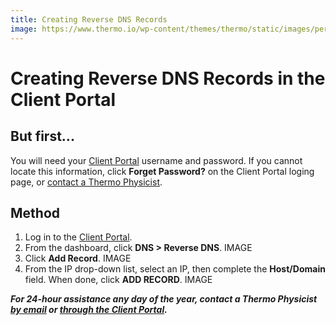 ```yaml
---
title: Creating Reverse DNS Records
image: https://www.thermo.io/wp-content/themes/thermo/static/images/perks-1.svg
---
```

# Creating Reverse DNS Records in the Client Portal
## But first...
You will need your [Client Portal](https://www.thermo.io/login/) username and password. If you cannot locate this information, click **Forget Password?** on the Client Portal loging page, or [contact a Thermo Physicist](mailto:physicists@thermo.io).
## Method
1. Log in to the [Client Portal](https://www.thermo.io/login/).
2. From the dashboard, click **DNS > Reverse DNS**. 
IMAGE
3. Click **Add Record**.
IMAGE
4. From the IP drop-down list, select an IP, then complete the **Host/Domain** field. When done, click **ADD RECORD**.
IMAGE


**_For 24-hour assistance any day of the year, contact a Thermo Physicist [by email](mailto:physicists@thermo.io) or [through the Client Portal](https://www.thermo.io/login/)._**
